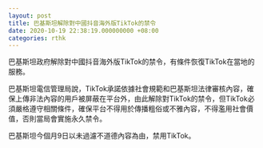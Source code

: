 ```yaml
---
layout: post
title: 巴基斯坦解除對中國抖音海外版TikTok的禁令
date: 2020-10-19 22:38:19.000000000 +08:00
categories: rthk
---
```


巴基斯坦政府解除對中國抖音海外版TikTok的禁令，有條件恢復TikTok在當地的服務。

巴基斯坦電信管理局說，TikTok承諾依據社會規範和巴基斯坦法律審核內容，確保上傳非法內容的用戶被屏蔽在平台外，由此解除對TikTok的禁令，但TikTok必須嚴格遵守相關條件，確保平台不得用於傳播粗俗或不雅內容，不得濫用社會價值，否則當局會實施永久禁令。

巴基斯坦今個月9日以未過濾不道德內容為由，禁用TikTok。
